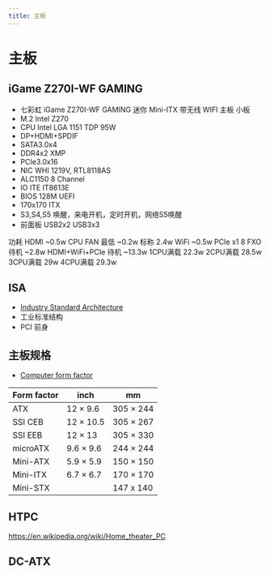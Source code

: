```yaml
---
title: 主板
---
```


# 主板

## iGame Z270I-WF GAMING

- 七彩虹 iGame Z270I-WF GAMING 迷你 Mini-ITX 带无线 WIFI 主板 小板
- M.2 Intel Z270
- CPU Intel LGA 1151 TDP 95W
- DP+HDMI+SPDIF
- SATA3.0x4
- DDR4x2 XMP
- PCIe3.0x16
- NIC WHI 1219V, RTL8118AS
- ALC1150 8 Channel
- IO ITE IT8613E
- BIOS 128M UEFI
- 170x170 ITX
- S3,S4,S5 唤醒，来电开机，定时开机，网络S5唤醒
- 前面板 USB2x2 USB3x3

功耗
HDMI ~0.5w
CPU FAN 最低 ~0.2w 标称 2.4w
WiFi ~0.5w
PCIe x1 8 FXO 待机 ~2.8w
HDMI+WiFi+PCIe 待机 ~13.3w 1CPU满载 22.3w 2CPU满载 28.5w 3CPU满载 29w 4CPU满载 29.3w

## ISA

- [Industry Standard Architecture](https://en.wikipedia.org/wiki/Industry_Standard_Architecture)
- 工业标准结构
- PCI 前身

## 主板规格

- [Computer form factor](https://en.wikipedia.org/wiki/Computer_form_factor)

| Form factor | inch      | mm        |
| ----------- | --------- | --------- |
| ATX         | 12 × 9.6  | 305 × 244 |
| SSI CEB     | 12 × 10.5 | 305 × 267 |
| SSI EEB     | 12 × 13   | 305 × 330 |
| microATX    | 9.6 × 9.6 | 244 × 244 |
| Mini-ATX    | 5.9 × 5.9 | 150 × 150 |
| Mini-ITX    | 6.7 × 6.7 | 170 × 170 |
| Mini-STX    |           | 147 x 140 |

## HTPC

https://en.wikipedia.org/wiki/Home_theater_PC

## DC-ATX
